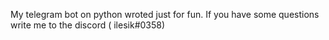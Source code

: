 My telegram bot on python wroted just for fun. If you have some questions write me to the discord ( ilesik#0358)
